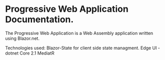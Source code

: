 # Progressive Web Application Documentation.

The Progressive Web Application is a Web Assembly application written using Blazor.net.


Technologies used:
Blazor-State for client side state managment.
Edge UI -
dotnet Core 2.1 
MediatR
